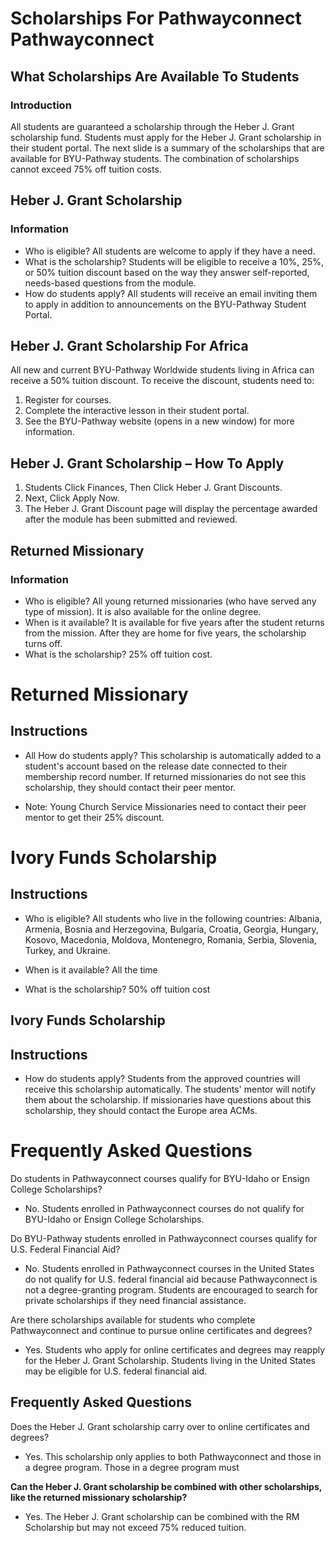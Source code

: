 # Scholarships For Pathwayconnect Pathwayconnect

## What Scholarships Are Available To Students

### Introduction
All students are guaranteed a scholarship through the Heber J. Grant scholarship fund. Students must apply for the Heber J. Grant scholarship in their student portal. The next slide is a summary of the scholarships that are available for BYU-Pathway students. The combination of scholarships cannot exceed 75% off tuition costs.

## Heber J. Grant Scholarship

### Information
- Who is eligible? All students are welcome to apply if they have a need.
- What is the scholarship? Students will be eligible to receive a 10%, 25%, or 50% tuition discount based on the way they answer self-reported, needs-based questions from the module.
- How do students apply? All students will receive an email inviting them to apply in addition to announcements on the BYU-Pathway Student Portal.

## Heber J. Grant Scholarship For Africa

All new and current BYU-Pathway Worldwide students living in Africa can receive a 50% tuition discount. To receive the discount, students need to:
1. Register for courses.
2. Complete the interactive lesson in their student portal.
3. See the BYU-Pathway website (opens in a new window) for more information.

## Heber J. Grant Scholarship – How To Apply

1. Students Click Finances, Then Click Heber J. Grant Discounts.
2. Next, Click Apply Now.
3. The Heber J. Grant Discount page will display the percentage awarded after the module has been submitted and reviewed.

## Returned Missionary

### Information
- Who is eligible? All young returned missionaries (who have served any type of mission). It is also available for the online degree.
- When is it available? It is available for five years after the student returns from the mission. After they are home for five years, the scholarship turns off.
- What is the scholarship? 25% off tuition cost.

# Returned Missionary

## Instructions

- All How do students apply? This scholarship is automatically added to a student's account based on the release date connected to their membership record number. If returned missionaries do not see this scholarship, they should contact their peer mentor.

- Note: Young Church Service Missionaries need to contact their peer mentor to get their 25% discount.

# Ivory Funds Scholarship

## Instructions

- Who is eligible? All students who live in the following countries: Albania, Armenia, Bosnia and Herzegovina, Bulgaria, Croatia, Georgia, Hungary, Kosovo, Macedonia, Moldova, Montenegro, Romania, Serbia, Slovenia, Turkey, and Ukraine.

- When is it available? All the time

- What is the scholarship? 50% off tuition cost

## Ivory Funds Scholarship

## Instructions

- How do students apply? Students from the approved countries will receive this scholarship automatically. The students' mentor will notify them about the scholarship. If missionaries have questions about this scholarship, they should contact the Europe area ACMs.

# Frequently Asked Questions

Do students in Pathwayconnect courses qualify for BYU-Idaho or Ensign College Scholarships?
- No. Students enrolled in Pathwayconnect courses do not qualify for BYU-Idaho or Ensign College Scholarships.

Do BYU-Pathway students enrolled in Pathwayconnect courses qualify for U.S. Federal Financial Aid?
- No. Students enrolled in Pathwayconnect courses in the United States do not qualify for U.S. federal financial aid because Pathwayconnect is not a degree-granting program. Students are encouraged to search for private scholarships if they need financial assistance.

Are there scholarships available for students who complete Pathwayconnect and continue to pursue online certificates and degrees?
- Yes. Students who apply for online certificates and degrees may reapply for the Heber J. Grant Scholarship. Students living in the United States may be eligible for U.S. federal financial aid.

## Frequently Asked Questions

Does the Heber J. Grant scholarship carry over to online certificates and degrees?
- Yes. This scholarship only applies to both Pathwayconnect and those in a degree program. Those in a degree program must

**Can the Heber J. Grant scholarship be combined with other scholarships, like the returned missionary scholarship?**

- Yes. The Heber J. Grant scholarship can be combined with the RM Scholarship but may not exceed 75% reduced tuition.


